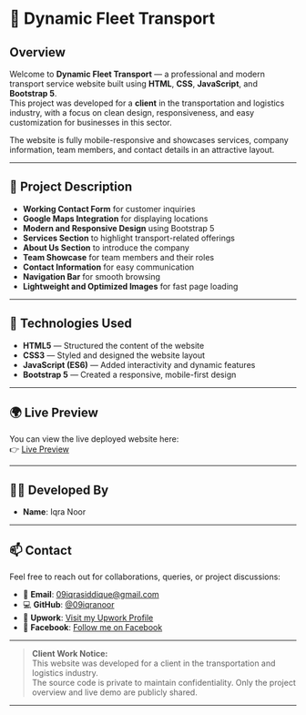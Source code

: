 # 🚌 Dynamic Fleet Transport

## Overview

Welcome to **Dynamic Fleet Transport** — a professional and modern transport service website built using **HTML**, **CSS**, **JavaScript**, and **Bootstrap 5**.  
This project was developed for a **client** in the transportation and logistics industry, with a focus on clean design, responsiveness, and easy customization for businesses in this sector.

The website is fully mobile-responsive and showcases services, company information, team members, and contact details in an attractive layout.

---

## 📄 Project Description

- **Working Contact Form** for customer inquiries
- **Google Maps Integration** for displaying locations
- **Modern and Responsive Design** using Bootstrap 5
- **Services Section** to highlight transport-related offerings
- **About Us Section** to introduce the company
- **Team Showcase** for team members and their roles
- **Contact Information** for easy communication
- **Navigation Bar** for smooth browsing
- **Lightweight and Optimized Images** for fast page loading

---

## 🚀 Technologies Used

- **HTML5** — Structured the content of the website
- **CSS3** — Styled and designed the website layout
- **JavaScript (ES6)** — Added interactivity and dynamic features
- **Bootstrap 5** — Created a responsive, mobile-first design

---

## 🌍 Live Preview

You can view the live deployed website here:  
👉 [Live Preview](https://transportfleet.netlify.app)

---

## 👩‍💻 Developed By

- **Name**: Iqra Noor  


---

## 📫 Contact

Feel free to reach out for collaborations, queries, or project discussions:

- 📧 **Email**: [09iqrasiddique@gmail.com](mailto:09iqrasiddique@gmail.com)
- 💻 **GitHub**: [@09iqranoor](https://github.com/09iqranoor)
- 💼 **Upwork**: [Visit my Upwork Profile](https://www.upwork.com/freelancers/~0136b5e175f0d82d48?mp_source=share)
- 📘 **Facebook**: [Follow me on Facebook](https://www.facebook.com/profile.php?id=61557992266772)

---

> **Client Work Notice:**  
> This website was developed for a client in the transportation and logistics industry.  
> The source code is private to maintain confidentiality. Only the project overview and live demo are publicly shared.

---
